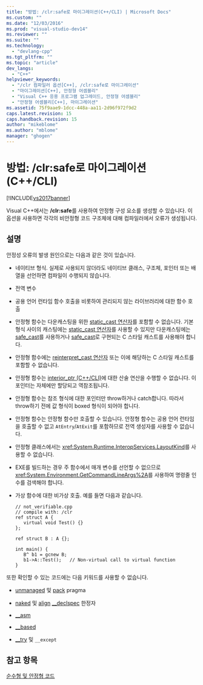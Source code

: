 ```yaml
---
title: "방법: /clr:safe로 마이그레이션(C++/CLI) | Microsoft Docs"
ms.custom: ""
ms.date: "12/03/2016"
ms.prod: "visual-studio-dev14"
ms.reviewer: ""
ms.suite: ""
ms.technology: 
  - "devlang-cpp"
ms.tgt_pltfrm: ""
ms.topic: "article"
dev_langs: 
  - "C++"
helpviewer_keywords: 
  - "/clr 컴파일러 옵션[C++], /clr:safe로 마이그레이션"
  - "마이그레이션[C++], 안정형 어셈블리"
  - "Visual C++ 응용 프로그램 업그레이드, 안정형 어셈블리"
  - "안정형 어셈블리[C++], 마이그레이션"
ms.assetid: 75f9aae9-1dcc-448a-aa11-2d96f972f9d2
caps.latest.revision: 15
caps.handback.revision: 15
author: "mikeblome"
ms.author: "mblome"
manager: "ghogen"
---
```

# 방법: /clr:safe로 마이그레이션(C++/CLI)
[!INCLUDE[vs2017banner](../assembler/inline/includes/vs2017banner.md)]

Visual C\+\+에서는 **\/clr:safe**를 사용하여 안정형 구성 요소를 생성할 수 있습니다. 이 옵션을 사용하면 각각의 비안정형 코드 구조체에 대해 컴파일러에서 오류가 생성됩니다.  
  
## 설명  
 안정성 오류의 발생 원인으로는 다음과 같은 것이 있습니다.  
  
-   네이티브 형식.  실제로 사용되지 않더라도 네이티브 클래스, 구조체, 포인터 또는 배열을 선언하면 컴파일이 수행되지 않습니다.  
  
-   전역 변수  
  
-   공용 언어 런타임 함수 호출을 비롯하여 관리되지 않는 라이브러리에 대한 함수 호출  
  
-   안정형 함수는 다운캐스팅을 위한 [static\_cast 연산자](../cpp/static-cast-operator.md)를 포함할 수 없습니다.  기본 형식 사이의 캐스팅에는 [static\_cast 연산자](../cpp/static-cast-operator.md)를 사용할 수 있지만 다운캐스팅에는 [safe\_cast](../windows/safe-cast-cpp-component-extensions.md)를 사용하거나 [safe\_cast](../windows/safe-cast-cpp-component-extensions.md)로 구현되는 C 스타일 캐스트를 사용해야 합니다.  
  
-   안정형 함수에는 [reinterpret\_cast 연산자](../cpp/reinterpret-cast-operator.md) 또는 이에 해당하는 C 스타일 캐스트를 포함할 수 없습니다.  
  
-   안정형 함수는 [interior\_ptr \(C\+\+\/CLI\)](../windows/interior-ptr-cpp-cli.md)에 대한 산술 연산을 수행할 수 없습니다.  이 포인터는 자체에만 할당되고 역참조됩니다.  
  
-   안정형 함수는 참조 형식에 대한 포인터만 throw하거나 catch합니다. 따라서 throw하기 전에 값 형식이 boxed 형식이 되어야 합니다.  
  
-   안정형 함수는 안정형 함수만 호출할 수 있습니다. 안정형 함수는 공용 언어 런타임을 호출할 수 없고 `AtEntry`\/`AtExit`를 포함하므로 전역 생성자를 사용할 수 없습니다.  
  
-   안정형 클래스에서는 <xref:System.Runtime.InteropServices.LayoutKind>를 사용할 수 없습니다.  
  
-   EXE를 빌드하는 경우 주 함수에서 매개 변수를 선언할 수 없으므로 <xref:System.Environment.GetCommandLineArgs%2A>를 사용하여 명령줄 인수를 검색해야 합니다.  
  
-   가상 함수에 대한 비가상 호출.  예를 들면 다음과 같습니다.  
  
    ```  
    // not_verifiable.cpp  
    // compile with: /clr  
    ref struct A {  
       virtual void Test() {}  
    };  
  
    ref struct B : A {};  
  
    int main() {  
       B^ b1 = gcnew B;  
       b1->A::Test();   // Non-virtual call to virtual function  
    }  
    ```  
  
 또한 확인할 수 있는 코드에는 다음 키워드를 사용할 수 없습니다.  
  
-   [unmanaged](../preprocessor/managed-unmanaged.md) 및 [pack](../preprocessor/pack.md) pragma  
  
-   [naked](../cpp/naked-cpp.md) 및 [align](../cpp/align-cpp.md) [\_\_declspec](../cpp/declspec.md) 한정자  
  
-   [\_\_asm](../assembler/inline/asm.md)  
  
-   [\_\_based](../cpp/based-grammar.md)  
  
-   [\_\_try](../cpp/try-except-statement.md) 및 `__except`  
  
## 참고 항목  
 [순수형 및 안정형 코드](../dotnet/pure-and-verifiable-code-cpp-cli.md)